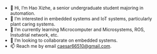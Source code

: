 - 👋 Hi, I’m Hao Xizhe, a senior undergraduate student majoring in automation.
- 👀 I’m interested in embedded systems and IoT systems, particularly plant caring systems.
- 🌱 I’m currently learning Microcomputer and Microsystems, ROS, Instudrial network, etc.
- 💞️ I’m looking to collaborate on embedded systems.
- 📫 Reach me by email caesar66510@gmail.com.

<!---
Xizhe-Hao/Xizhe-Hao is a ✨ special ✨ repository because its `README.md` (this file) appears on your GitHub profile.
You can click the Preview link to take a look at your changes.
--->
